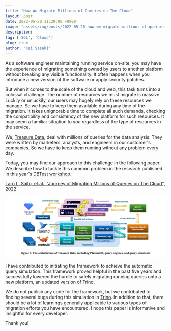 ```yaml
---
title: "How We Migrate Millions of Queries on The Cloud"
layout: post
date: 2022-05-20 11:29:00 +0900
image: 'assets/img/posts/2022-05-20-how-we-migrate-millions-of-queries-on-the-cloud/catch.jpg'
description:
tag: ['SQL', 'Cloud']
blog: true
author: "Kai Sasaki"
---
```


As a software engineer maintaining running service on-site, you may have the experience of migrating something owned by users to another platform without breaking any visible functionality. It often happens when you introduce a new version of the software or apply security patches.

But when it comes to the scale of the cloud and web, this task turns into a colossal challenge. The number of resources we must migrate is massive. Luckily or unluckily, our users may hugely rely on these resources we manage. So we have to keep them available during any time of the migration. It takes unignorable time to complete all such demands, checking the compatibility and consistency of the new platform for such resources. It may seem a familiar situation to you regardless of the type of resources in the service.

We, [Treasure Data](https://www.treasuredata.com/), deal with millions of queries for the data analysis. They were written by marketers, analysts, and engineers in our customer's companies. So we have to keep them running without any problem every day.

Today, you may find our approach to this challenge in the following paper. We describe how to tackle this common problem in the research published in this year's [DBTest workshop](https://dbtest-workshop.github.io/).

[Taro L. Saito, et al., "Journey of Migrating Millions of Queries on The Cloud", 2022](https://arxiv.org/abs/2205.08664)

[![Architecture](assets/img/posts/2022-05-20-how-we-migrate-millions-of-queries-on-the-cloud/architecture.png)](https://arxiv.org/abs/2205.08664)

I have contributed to initiating the framework to achieve the automatic query simulation. This framework proved helpful in the past five years and successfully lowered the hurdle to safely migrating running queries onto a new platform, an updated version of Trino.

We do not publish any code for the framework, but we contributed to finding several bugs during this simulation in [Trino](https://github.com/trinodb/trino/issues). In addition to that, there should be a lot of learnings generally applicable to various types of migration efforts you have encountered. I hope this paper is informative and insightful for every developer.

Thank you!


